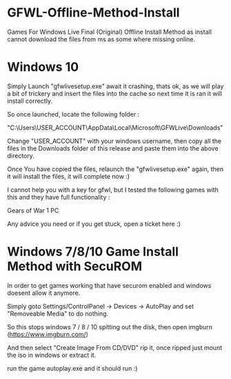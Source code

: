 # GFWL-Offline-Method-Install
 Games For Windows Live Final (Original) Offline Install Method as install cannot download the files from ms as some where missing online.

# Windows 10
Simply Launch "gfwlivesetup.exe" await it crashing, thats ok, as we will play a bit of trickery and insert the files into the cache so next time it is ran it will install correctly.

So once launched, locate the following folder :

"C:\Users\USER_ACCOUNT\AppData\Local\Microsoft\GFWLive\Downloads\"

Change "USER_ACCOUNT" with your windows username, then copy all the files in the Downloads folder of this release and paste them into the above directory.

Once You have copied the files, relaunch the "gfwlivesetup.exe" again, then it will install the files, it will complete now :)

I cannot help you with a key for gfwl, but I tested the following games with this and they have full functionality :

Gears of War 1 PC 

Any advice you need or if you get stuck, open a ticket here :)


# Windows 7/8/10 Game Install Method with SecuROM 
In order to get games working that have securom enabled and windows doesent allow it anymore.

Simply goto Settings/ControlPanel -> Devices -> AutoPlay and set "Removeable Media" to do nothing.

So this stops windows 7 / 8 / 10 spitting out the disk, then open imgburn (https://www.imgburn.com/)

And then select "Create Image From CD/DVD" rip it, once ripped just mount the iso in windows or extract it.

run the game autoplay.exe and it should run :)

